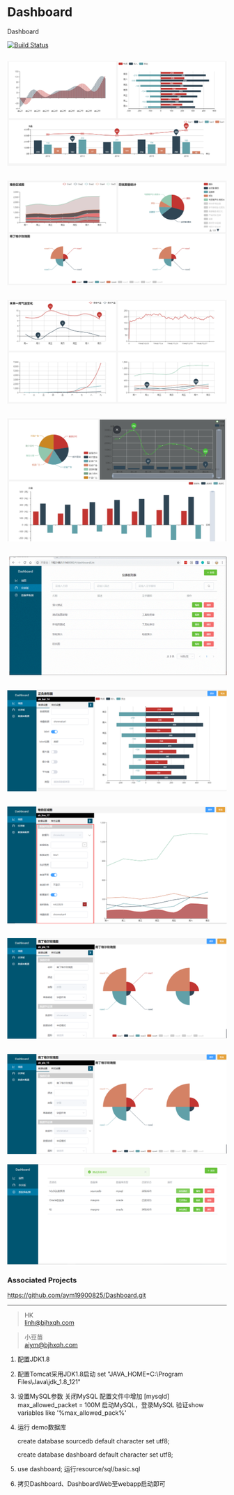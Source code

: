 # Dashboard
Dashboard

[![Build Status](https://travis-ci.org/hklhai/dashboard.svg?branch=master)](https://travis-ci.org/hklhai/dashboard)


![image](https://github.com/hklhai/dashboard/blob/master/screenshot/s1.png)
---
![image](https://github.com/hklhai/dashboard/blob/master/screenshot/s2.png)
---
![image](https://github.com/hklhai/dashboard/blob/master/screenshot/s3.png)
---
![image](https://github.com/hklhai/dashboard/blob/master/screenshot/s4.png)
---
![image](https://github.com/hklhai/dashboard/blob/master/screenshot/s5.gif)
---
![image](https://github.com/hklhai/dashboard/blob/master/screenshot/s6.png)
---
![image](https://github.com/hklhai/dashboard/blob/master/screenshot/s7.png)
---
![image](https://github.com/hklhai/dashboard/blob/master/screenshot/s9.png)
---
![image](https://github.com/hklhai/dashboard/blob/master/screenshot/s9.png)
---
![image](https://github.com/hklhai/dashboard/blob/master/screenshot/s10.png)

### Associated Projects
https://github.com/aym19900825/Dashboard.git

---
> HK  
> linh@bjhxqh.com

> 小豆苗  
> aiym@bjhxqh.com


1. 配置JDK1.8
2. 配置Tomcat采用JDK1.8启动
  set "JAVA_HOME=C:\Program Files\Java\jdk_1.8_121"
3. 设置MySQL参数
  关闭MySQL
  配置文件中增加
  [mysqld]
  max_allowed_packet = 100M
  启动MySQL，登录MySQL 验证show variables like '%max_allowed_pack%'
  
4. 运行 
    demo数据库
    
    create database sourcedb default character set utf8;
    
    create database dashboard default character set utf8;
  

5.  use dashboard;
   运行resource/sql/basic.sql

6. 拷贝Dashboard、DashboardWeb至webapp启动即可

 
